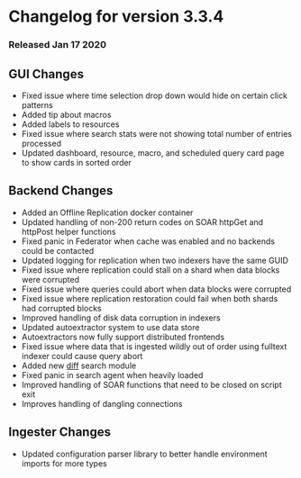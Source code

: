 # Changelog for version 3.3.4
  
### Released Jan 17 2020

## GUI Changes
* Fixed issue where time selection drop down would hide on certain click patterns
* Added tip about macros
* Added labels to resources
* Fixed issue where search stats were not showing total number of entries processed
* Updated dashboard, resource, macro, and scheduled query card page to show cards in sorted order

## Backend Changes
* Added an Offline Replication docker container
* Updated handling of non-200 return codes on SOAR httpGet and httpPost helper functions
* Fixed panic in Federator when cache was enabled and no backends could be contacted
* Updated logging for replication when two indexers have the same GUID
* Fixed issue where replication could stall on a shard when data blocks were corrupted
* Fixed issue where queries could abort when data blocks were corrupted
* Fixed issue where replication restoration could fail when both shards had corrupted blocks
* Improved handling of disk data corruption in indexers
* Updated autoextractor system to use data store
 * Autoextractors now fully support distributed frontends
* Fixed issue where data that is ingested wildly out of order using fulltext indexer could cause query abort
* Added new [diff](#!search/diff/diff.md) search module
* Fixed panic in search agent when heavily loaded
* Improved handling of SOAR functions that need to be closed on script exit
 * Improves handling of dangling connections

## Ingester Changes
* Updated configuration parser library to better handle environment imports for more types

